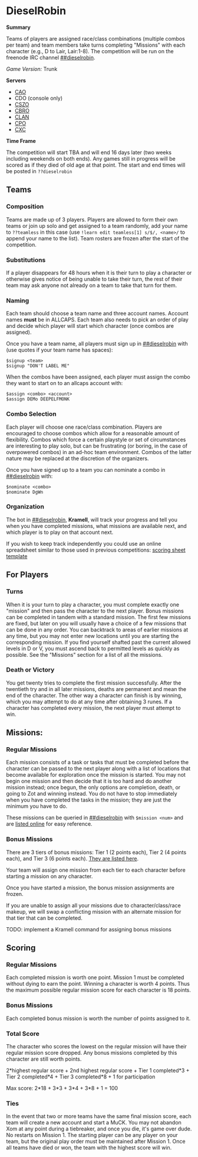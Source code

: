 # DieselRobin

**Summary**

Teams of players are assigned race/class combinations (multiple combos per team)
and team members take turns completing "Missions" with each character (e.g., D
to Lair, Lair:1-8). The competition will be run on the freenode IRC channel [##dieselrobin](https://webchat.freenode.net/?channels=##dieselrobin).

*Game Version:* Trunk

**Servers**

* [CAO](http://crawl.akrasiac.org)
* CDO (console only)
* [CSZO](http://crawl.s-z.org)
* [CBRO](http://crawl.berotato.org)
* [CLAN](http://crawl.lantea.net:8080)
* [CPO](https://crawl.project357.org)
* [CXC](http://crawl.XTAHUA.com)

**Time Frame**

The competition will start TBA and will end 16 days later (two weeks including weekends on both ends). Any games still in progress will be scored as if they
died of old age at that point. The start and end times will be posted in
`??dieselrobin`

## Teams

### Composition

Teams are made up of 3 players. Players are allowed to form their
own teams or join up solo and get assigned to a team randomly, 
add your name to `??teamless` in this case (use `!learn edit teamless[1] s/$/, <name>/` to append your name to the list). 
Team rosters are frozen after the start of the competition. 

### Substitutions

If a player disappears for 48 hours when it is their turn to play a character or
otherwise gives notice of being unable to take their turn, the rest of their
team may ask anyone not already on a team to take that turn for them.

### Naming

Each team should choose a team name and three account names. Account
names **must** be in ALLCAPS. Each team also needs to pick an order of play and
decide which player will start which character (once combos are assigned).

Once you have a team name, all players must sign up in [##dieselrobin](https://webchat.freenode.net/?channels=##dieselrobin) with (use quotes if your team name has spaces):

	$signup <team>
	$signup "DON'T LABEL ME"

When the combos have been assigned, each player must assign the combo they want to start on to an allcaps account with:

	$assign <combo> <account>
	$assign DEMo DEEPELFMONK

### Combo Selection

Each player will choose one race/class combination. Players are
encouraged to choose combos which allow for a reasonable amount of flexibility.
Combos  which force a certain playstyle or set of circumstances are interesting
to play solo, but can be frustrating (or boring, in the case of overpowered
combos) in an ad-hoc team environment. Combos of the latter nature may be
replaced at the discretion of the organizers.

Once you have signed up to a team you can nominate a combo in [##dieselrobin](https://webchat.freenode.net/?channels=##dieselrobin) with:

	$nominate <combo>
	$nominate DgWn

### Organization

The bot in [##dieselrobin](https://webchat.freenode.net/?channels=##dieselrobin), **Kramell**, will track your progress and tell you when you have 
completed missions, what missions are available next, and which player is to play 
on that account next.

If you wish to keep track independently you could use an online spreadsheet 
similar to those used in previous competitions: [scoring sheet template](https://docs.google.com/spreadsheet/ccc?key=0AsDUl9FTpJmLdEh2ZnYtUlp3a3BESWJlUERqYklCdUE)

## For Players

### Turns

When it is your turn to play a character, you must complete exactly one
"mission" and then pass the character to the next player. Bonus missions can be
completed in tandem with a standard mission. The first few missions are fixed,
but later on you will usually have a choice of a few missions that can be done
in any order. You can backtrack to areas of earlier missions at any time, but
you may not enter new locations until you are starting the corresponding
mission. If you find yourself shafted past the current allowed levels in D or V,
you must ascend back to permitted levels as quickly as possible. See the
"Missions" section for a list of all the missions.

### Death or Victory

You get twenty tries to complete the first mission successfully. After the
twentieth try and in all later missions, deaths are permanent and mean the end
of the character. The other way a character can finish is by winning, which you
may attempt to do at any time after obtaining 3 runes. If a character has
completed every mission, the next player must attempt to win.


## Missions:

### Regular Missions

Each mission consists of a task or tasks that must be completed before
the character can be passed to the next player along with a list of locations
that become available for exploration once the mission is started. You may not
begin one mission and then decide that it is too hard and do another mission
instead; once begun, the only options are completion, death, or going to Zot and
winning instead. You do not have to stop immediately when you have completed the
tasks in the mission; they are just the minimum you have to do.

These missions can be queried in [##dieselrobin](https://webchat.freenode.net/?channels=##dieselrobin) with `$mission <num>` and are [listed online](./missions) for easy reference.


### Bonus Missions

There are 3 tiers of bonus missions: Tier 1 (2 points each), Tier 2 (4 points
each), and Tier 3 (6 points each). [They are listed here](./bonus).

Your team will assign one mission from each tier to each character before
starting a mission on any character.

Once you have started a mission, the bonus mission assignments are frozen.

If you are unable to assign all your missions due to character/class/race
makeup, we will swap a conflicting mission with an alternate mission for that
tier that can be completed.

TODO: implement a Kramell command for assigning bonus missions

## Scoring

### Regular Missions

Each completed mission is worth one point. Mission 1 must be completed without
dying to earn the point. Winning a character is worth 4 points. Thus the maximum
possible regular mission score for each character is 18 points. 

### Bonus Missions

Each completed bonus mission is worth the number of points assigned to it.

### Total Score

The character who scores the lowest on the regular mission will have their
regular mission score dropped. Any bonus missions completed by this character
are still worth points. 

2\*highest regular score + 2nd highest regular score + Tier 1 completed\*3 + Tier 2 completed\*4 + Tier 3 completed\*8 + 1 for participation
 
Max score: 2\*18 + 3\*3 + 3\*4 + 3\*8 + 1 = 100

### Ties

In the event that two or more teams have the same final mission score, each team
will create a new account and start a MuCK. You may not abandon Xom at any point
during a tiebreaker, and once you die, it's game over dude. No restarts on
Mission 1.  The starting player can be any player on your team, but the original
play order must be maintained after Mission 1. Once all teams have died or won,
the team with the highest score will win.